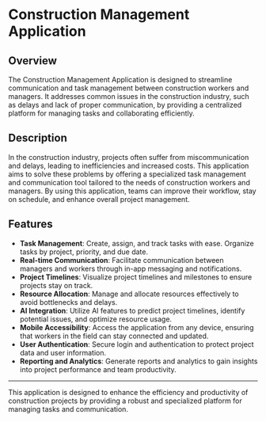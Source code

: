 # Construction Management Application

## Overview

The Construction Management Application is designed to streamline communication and task management between construction workers and managers. It addresses common issues in the construction industry, such as delays and lack of proper communication, by providing a centralized platform for managing tasks and collaborating efficiently.

## Description

In the construction industry, projects often suffer from miscommunication and delays, leading to inefficiencies and increased costs. This application aims to solve these problems by offering a specialized task management and communication tool tailored to the needs of construction workers and managers. By using this application, teams can improve their workflow, stay on schedule, and enhance overall project management.

## Features

- **Task Management**: Create, assign, and track tasks with ease. Organize tasks by project, priority, and due date.
- **Real-time Communication**: Facilitate communication between managers and workers through in-app messaging and notifications.
- **Project Timelines**: Visualize project timelines and milestones to ensure projects stay on track.
- **Resource Allocation**: Manage and allocate resources effectively to avoid bottlenecks and delays.
- **AI Integration**: Utilize AI features to predict project timelines, identify potential issues, and optimize resource usage.
- **Mobile Accessibility**: Access the application from any device, ensuring that workers in the field can stay connected and updated.
- **User Authentication**: Secure login and authentication to protect project data and user information.
- **Reporting and Analytics**: Generate reports and analytics to gain insights into project performance and team productivity.

---

This application is designed to enhance the efficiency and productivity of construction projects by providing a robust and specialized platform for managing tasks and communication.
